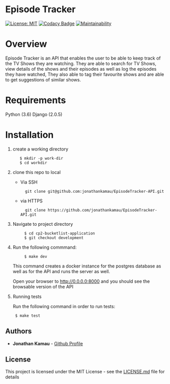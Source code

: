 # Episode Tracker
[![License: MIT](https://img.shields.io/badge/License-MIT-yellow.svg)](https://opensource.org/licenses/MIT)
[![Codacy Badge](https://api.codacy.com/project/badge/Grade/26d4663ca6294e249336bd23a24abc6e)](https://www.codacy.com/project/jonathankamau/EpisodeTracker-API/dashboard?utm_source=github.com&amp;utm_medium=referral&amp;utm_content=jonathankamau/EpisodeTracker-API&amp;utm_campaign=Badge_Grade_Dashboard)
[![Maintainability](https://api.codeclimate.com/v1/badges/ba0dcc23849921ad710a/maintainability)](https://codeclimate.com/github/jonathankamau/EpisodeTracker-API/maintainability)

# Overview

Episode Tracker is an API that enables the user to be able to keep track of the TV Shows they are watching. They are able to search for TV Shows, view details of the shows and their episodes as well as log the episodes they have watched, They also able to tag their favourite shows and are able to get suggestions of similar shows.

# Requirements
Python (3.6)
Django (2.0.5)

# Installation
1. create a working directory

	      $ mkdir -p work-dir
	      $ cd workdir


2. clone this repo to local
    - Via SSH

          	git clone git@github.com:jonathankamau/EpisodeTracker-API.git

    - via HTTPS

          	git clone https://github.com/jonathankamau/EpisodeTracker-API.git
          
3. Navigate to project directory
    
    
      		$ cd cp2-bucketlist-application
      		$ git checkout development

4. Run the following commmand:

            $ make dev

    This command creates a docker instance for the postgres database as well as for the API and runs the server as well.

    Open your browser to http://0.0.0.0:8000 and you should see the browsable version of the API

5. Running tests

    Run the following command in order to run tests:

        $ make test

## Authors

* **Jonathan Kamau** - [Github Profile](https://github.com/jonathankamau)


## License

This project is licensed under the MIT License - see the [LICENSE.md](LICENSE.md) file for details



